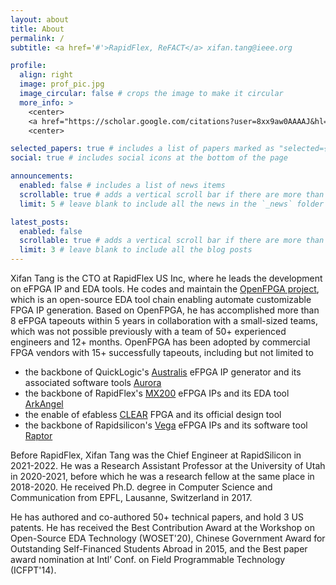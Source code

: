 ```yaml
---
layout: about
title: About
permalink: /
subtitle: <a href='#'>RapidFlex, ReFACT</a> xifan.tang@ieee.org

profile:
  align: right
  image: prof_pic.jpg
  image_circular: false # crops the image to make it circular
  more_info: >
    <center>
    <a href="https://scholar.google.com/citations?user=8xx9aw0AAAAJ&hl=en">Google Scholar</a> | <a href="https://tangxifan.github.io/cv/">CV</a> | <a href="https://www.linkedin.com/in/xifantang/">LinkedIn</a> | <a href="https://github.com/tangxifan">GitHub</a>
    <center>

selected_papers: true # includes a list of papers marked as "selected={true}"
social: true # includes social icons at the bottom of the page

announcements:
  enabled: false # includes a list of news items
  scrollable: true # adds a vertical scroll bar if there are more than 3 news items
  limit: 5 # leave blank to include all the news in the `_news` folder

latest_posts:
  enabled: false
  scrollable: true # adds a vertical scroll bar if there are more than 3 new posts items
  limit: 3 # leave blank to include all the blog posts
---
```


Xifan Tang is the CTO at RapidFlex US Inc, where he leads the development on eFPGA IP and EDA tools. 
He codes and maintain the [OpenFPGA project](https://github.com/lnis-uofu/OpenFPGA), which is an open-source EDA tool chain enabling automate customizable FPGA IP generation.
Based on OpenFPGA, he has accomplished more than 8 eFPGA tapeouts within 5 years in collaboration with a small-sized teams, which was not possible previously with a team of 50+ experienced engineers and 12+ months.
OpenFPGA has been adopted by commercial FPGA vendors with 15+ successfully tapeouts, including but not limited to 

- the backbone of QuickLogic's [Australis](https://ir.quicklogic.com/press-releases/detail/594/quicklogic-announces-australis-efpga-ip-generator) eFPGA IP generator and its associated software tools [Aurora](https://www.quicklogic.com/efpga-ip/efpga-ip-user-tools/)
- the backbone of RapidFlex's [MX200](https://www.rapid-flex.cn/index/solutions/id/12) eFPGA IPs and its EDA tool [ArkAngel](https://www.rapid-flex.cn/index/solutions/id/10)
- the enable of efabless [CLEAR](https://github.com/efabless/clear) FPGA and its official design tool
- the backbone of Rapidsilicon's [Vega](https://rapidsilicon.com/efpga-ip/) eFPGA IPs and its software tool [Raptor](https://github.com/os-fpga/Raptor)

Before RapidFlex, Xifan Tang was the Chief Engineer at RapidSilicon in 2021-2022. 
He was a Research Assistant Professor at the University of Utah in 2020-2021, before which he was a research fellow at the same place in 2018-2020.
He received Ph.D. degree in Computer Science and Communication from EPFL, Lausanne, Switzerland in 2017.
 
He has authored and co-authored 50+ technical papers, and hold 3 US patents.
He has received the Best Contribution Award at the Workshop on Open-Source EDA Technology (WOSET'20), Chinese Government Award for Outstanding Self-Financed Students Abroad in 2015, and the Best paper award nomination at Intl’ Conf. on Field Programmable Technology (ICFPT'14).
